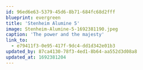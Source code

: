 ```yaml
---
id: 96ed6e63-5379-45d6-8b71-684fc68d2fff
blueprint: evergreen
title: 'Stenheim Alumine 5'
image: Stenheim-Alumine-5-1692381190.jpeg
caption: 'The power and the majesty'
link_to:
  - e79411f3-0e95-417f-9dc4-dd1d342e01b3
updated_by: 87ca4130-78f3-4ed1-8b64-aa552d3d08a8
updated_at: 1692381204
---
```

